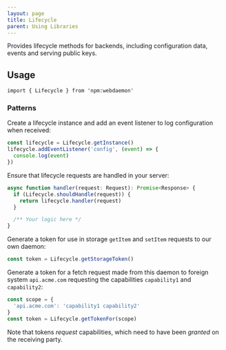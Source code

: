 ```yaml
---
layout: page
title: Lifecycle
parent: Using Libraries
---
```

Provides lifecycle methods for backends, including configuration data, events and serving public keys.

## Usage
```
import { Lifecycle } from 'npm:webdaemon'
```

### Patterns
Create a lifecycle instance and add an event listener to log configuration
when received:
```typescript
const lifecycle = Lifecycle.getInstance()
lifecycle.addEventListener('config', (event) => {
  console.log(event)
})
```

Ensure that lifecycle requests are handled in your server:
```typescript
async function handler(request: Request): Promise<Response> {
  if (Lifecycle.shouldHandle(request)) {
    return lifecycle.handler(request)
  }

  /** Your logic here */
}
```

Generate a token for use in storage `getItem` and `setItem` requests to our own daemon:
```typescript
const token = Lifecycle.getStorageToken()
```

Generate a token for a fetch request made from this daemon to foreign system `api.acme.com`
requesting the capabilities `capability1` and `capability2`:
```typescript
const scope = {
  'api.acme.com': 'capability1 capability2'
}
const token = Lifecycle.getTokenFor(scope)
```
Note that tokens _request_ capabilities, which need to have been _granted_ on the receiving party.
